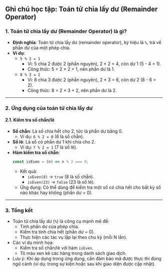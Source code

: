 ## **Ghi chú học tập: Toán tử chia lấy dư (Remainder Operator)**

### 1. Toán tử chia lấy dư (Remainder Operator) là gì?

- **Định nghĩa**: Toán tử chia lấy dư (remainder operator), ký hiệu là `%`, trả về phần dư của một phép chia.
- **Ví dụ**:
  - `5 % 2 = 1`
    - Vì: 5 chia 2 được 2 (phần nguyên), 2 × 2 = 4, còn dư 1 (5 - 4 = 1).
    - Công thức: 5 = 2 × 2 + 1, nên phần dư là 1.
  - `8 % 3 = 2`
    - Vì: 8 chia 3 được 2 (phần nguyên), 2 × 3 = 6, còn dư 2 (8 - 6 = 2).
    - Công thức: 8 = 2 × 3 + 2, nên phần dư là 2.

---

### 2. Ứng dụng của toán tử chia lấy dư

#### 2.1. Kiểm tra số chẵn/lẻ

- **Số chẵn**: Là số chia hết cho 2, tức là phần dư bằng 0.
  - Ví dụ: `6 % 2 = 0` (6 là số chẵn).
- **Số lẻ**: Là số có phần dư 1 khi chia cho 2.
  - Ví dụ: `7 % 2 = 1` (7 là số lẻ).
- **Hàm kiểm tra số chẵn**:
  ```javascript
  const isEven = (n) => n % 2 === 0;
  ```
  - Kết quả:
    - `isEven(8)` → `true` (8 là số chẵn).
    - `isEven(23)` → `false` (23 là số lẻ).
  - Ứng dụng: Có thể dùng để kiểm tra một số có chia hết cho bất kỳ số nào khác hay không (phần dư = 0).

---

### 3. Tổng kết

- Toán tử chia lấy dư (`%`) là công cụ mạnh mẽ để:
  - Tính phần dư của phép chia.
  - Kiểm tra tính chia hết (phần dư = 0).
  - Thực hiện các tác vụ lặp lại theo chu kỳ (mỗi N lần).
- Các ví dụ minh họa:
  - Kiểm tra số chẵn/lẻ với hàm `isEven`.
  - Tô màu xen kẽ các hàng trong danh sách giao dịch.
- Lưu ý: Khi áp dụng trong ứng dụng, cần đảm bảo mã được thực thi đúng ngữ cảnh (ví dụ: trong sự kiện hoặc sau khi giao diện được cập nhật).
